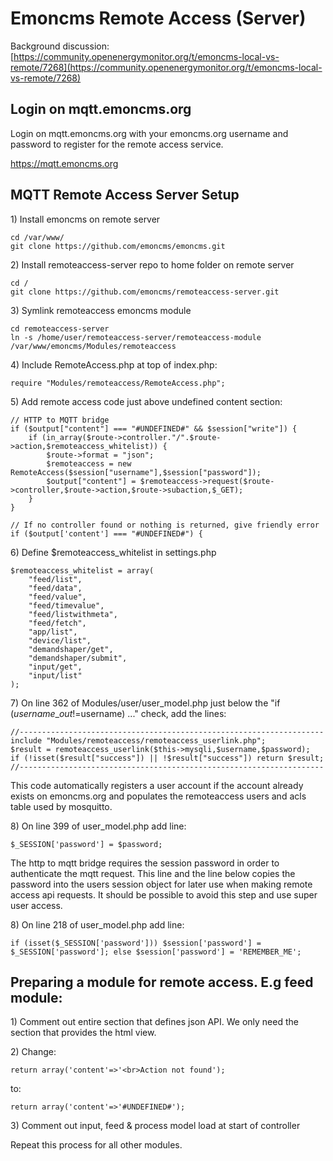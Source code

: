 # Emoncms Remote Access (Server)

Background discussion: [https://community.openenergymonitor.org/t/emoncms-local-vs-remote/7268](https://community.openenergymonitor.org/t/emoncms-local-vs-remote/7268)

## Login on mqtt.emoncms.org

Login on mqtt.emoncms.org with your emoncms.org username and password to register for the remote access service.

https://mqtt.emoncms.org

## MQTT Remote Access Server Setup

1\) Install emoncms on remote server

    cd /var/www/
    git clone https://github.com/emoncms/emoncms.git
    
2\) Install remoteaccess-server repo to home folder on remote server

    cd /
    git clone https://github.com/emoncms/remoteaccess-server.git

3\) Symlink remoteaccess emoncms module

    cd remoteaccess-server
    ln -s /home/user/remoteaccess-server/remoteaccess-module /var/www/emoncms/Modules/remoteaccess


4\) Include RemoteAccess.php at top of index.php:

    require "Modules/remoteaccess/RemoteAccess.php";

5\) Add remote access code just above undefined content section:

    // HTTP to MQTT bridge
    if ($output["content"] === "#UNDEFINED#" && $session["write"]) {
        if (in_array($route->controller."/".$route->action,$remoteaccess_whitelist)) {
            $route->format = "json";
            $remoteaccess = new RemoteAccess($session["username"],$session["password"]);
            $output["content"] = $remoteaccess->request($route->controller,$route->action,$route->subaction,$_GET);
        }
    }

    // If no controller found or nothing is returned, give friendly error
    if ($output['content'] === "#UNDEFINED#") {

6\) Define $remoteaccess_whitelist in settings.php

    $remoteaccess_whitelist = array(
        "feed/list",
        "feed/data",
        "feed/value",
        "feed/timevalue",
        "feed/listwithmeta",
        "feed/fetch",
        "app/list",
        "device/list",
        "demandshaper/get",
        "demandshaper/submit",
        "input/get",
        "input/list"
    );

7\) On line 362 of Modules/user/user\_model.php just below the "if ($username\_out!=$username) ..." check, add the lines:

    //--------------------------------------------------------------------
    include "Modules/remoteaccess/remoteaccess_userlink.php";
    $result = remoteaccess_userlink($this->mysqli,$username,$password);
    if (!isset($result["success"]) || !$result["success"]) return $result;
    //--------------------------------------------------------------------

This code automatically registers a user account if the account already exists on emoncms.org and populates the remoteaccess users and acls table used by mosquitto.

8\) On line 399 of user_model.php add line:

    $_SESSION['password'] = $password;

The http to mqtt bridge requires the session password in order to authenticate the mqtt request. This line and the line below copies the password into the users session object for later use when making remote access api requests. It should be possible to avoid this step and use super user access.
    
8\) On line 218 of user_model.php add line:

    if (isset($_SESSION['password'])) $session['password'] = $_SESSION['password']; else $session['password'] = 'REMEMBER_ME';


## Preparing a module for remote access. E.g feed module:

1\) Comment out entire section that defines json API. We only need the section that provides the html view.

2\) Change:

    return array('content'=>'<br>Action not found');
    
to:

    return array('content'=>'#UNDEFINED#');
    
3\) Comment out input, feed & process model load at start of controller

Repeat this process for all other modules.
